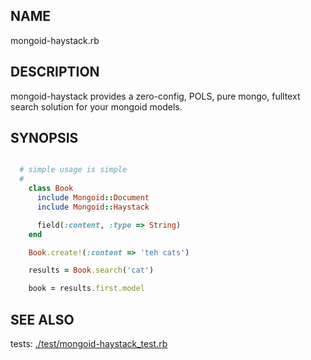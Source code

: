 NAME
----

  mongoid-haystack.rb

DESCRIPTION
-----------

  mongoid-haystack provides a zero-config, POLS, pure mongo, fulltext search
  solution for your mongoid models.

SYNOPSIS
--------

````ruby

  # simple usage is simple
  #
    class Book
      include Mongoid::Document
      include Mongoid::Haystack

      field(:content, :type => String)
    end

    Book.create!(:content => 'teh cats')

    results = Book.search('cat')

    book = results.first.model


````

SEE ALSO
--------
  tests: <a href='https://github.com/ahoward/mongoid-haystack/blob/master/test/mongoid-haystack_test.rb'>./test/mongoid-haystack_test.rb<a/>
